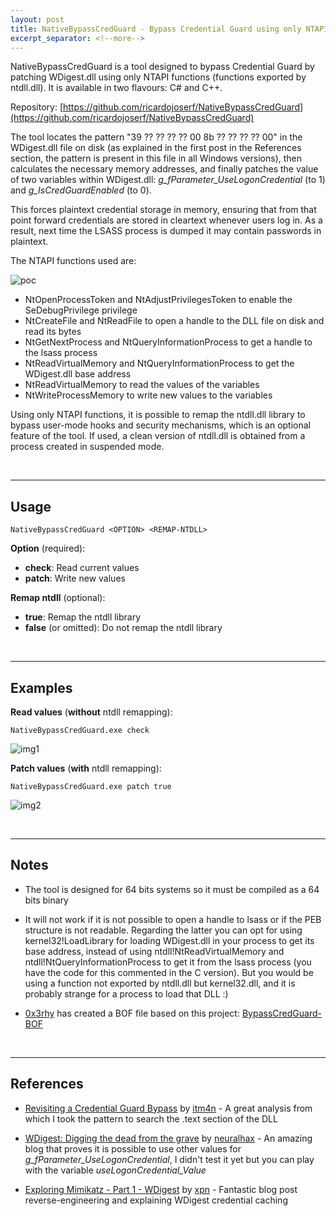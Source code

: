 ```yaml
---
layout: post
title: NativeBypassCredGuard - Bypass Credential Guard using only NTAPIs
excerpt_separator: <!--more-->
---
```


NativeBypassCredGuard is a tool designed to bypass Credential Guard by patching WDigest.dll using only NTAPI functions (functions exported by ntdll.dll). It is available in two flavours: C# and C++.


<!--more-->

Repository: [https://github.com/ricardojoserf/NativeBypassCredGuard](https://github.com/ricardojoserf/NativeBypassCredGuard)

The tool locates the pattern "39 ?? ?? ?? ?? 00 8b ?? ?? ?? ?? 00" in the WDigest.dll file on disk (as explained in the first post in the References section, the pattern is present in this file in all Windows versions), then calculates the necessary memory addresses, and finally patches the value of two variables within WDigest.dll: *g_fParameter_UseLogonCredential* (to 1) and *g_IsCredGuardEnabled* (to 0).

This forces plaintext credential storage in memory, ensuring that from that point forward credentials are stored in cleartext whenever users log in. As a result, next time the LSASS process is dumped it may contain passwords in plaintext.


The NTAPI functions used are:

![poc](https://raw.githubusercontent.com/ricardojoserf/ricardojoserf.github.io/master/images/nativebypasscredguard/esquema.png)

- NtOpenProcessToken and NtAdjustPrivilegesToken to enable the SeDebugPrivilege privilege
- NtCreateFile and NtReadFile to open a handle to the DLL file on disk and read its bytes
- NtGetNextProcess and NtQueryInformationProcess to get a handle to the lsass process
- NtReadVirtualMemory and NtQueryInformationProcess to get the WDigest.dll base address
- NtReadVirtualMemory to read the values of the variables
- NtWriteProcessMemory to write new values to the variables

Using only NTAPI functions, it is possible to remap the ntdll.dll library to bypass user-mode hooks and security mechanisms, which is an optional feature of the tool. If used, a clean version of ntdll.dll is obtained from a process created in suspended mode.


<br>

-------------------

## Usage

```
NativeBypassCredGuard <OPTION> <REMAP-NTDLL>
```

**Option** (required):
- **check**: Read current values
- **patch**: Write new values

**Remap ntdll** (optional):
- **true**: Remap the ntdll library
- **false** (or omitted): Do not remap the ntdll library


<br>

-------------------

## Examples

**Read values** (**without** ntdll remapping):

```
NativeBypassCredGuard.exe check
```

![img1](https://raw.githubusercontent.com/ricardojoserf/ricardojoserf.github.io/master/images/nativebypasscredguard/Screenshot_1.png)

**Patch values** (**with** ntdll remapping):

```
NativeBypassCredGuard.exe patch true
```

![img2](https://raw.githubusercontent.com/ricardojoserf/ricardojoserf.github.io/master/images/nativebypasscredguard/Screenshot_2.png)

<br>

-------------------

## Notes

- The tool is designed for 64 bits systems so it must be compiled as a 64 bits binary

- It will not work if it is not possible to open a handle to lsass or if the PEB structure is not readable. Regarding the latter you can opt for using kernel32!LoadLibrary for loading WDigest.dll in your process to get its base address, instead of using ntdll!NtReadVirtualMemory and ntdll!NtQueryInformationProcess to get it from the lsass process (you have the code for this commented in the C version). But you would be using a function not exported by ntdll.dll but kernel32.dll, and it is probably strange for a process to load that DLL :)

- [0x3rhy](https://github.com/0x3rhy) has created a BOF file based on this project: [BypassCredGuard-BOF](https://github.com/0x3rhy/BypassCredGuard-BOF)


<br>

-------------------

## References

- [Revisiting a Credential Guard Bypass](https://itm4n.github.io/credential-guard-bypass/) by [itm4n](https://x.com/itm4n) - A great analysis from which I took the pattern to search the .text section of the DLL

- [WDigest: Digging the dead from the grave](https://neuralhax.github.io/wdigest-digging-the-dead-from-the-grave) by [neuralhax](https://twitter.com/neuralhax) - An amazing blog that proves it is possible to use other values for *g_fParameter_UseLogonCredential*, I didn't test it yet but you can play with the variable *useLogonCredential_Value*

- [Exploring Mimikatz - Part 1 - WDigest](https://blog.xpnsec.com/exploring-mimikatz-part-1/) by [xpn](https://x.com/_xpn_) - Fantastic blog post reverse-engineering and explaining WDigest credential caching


<br>
